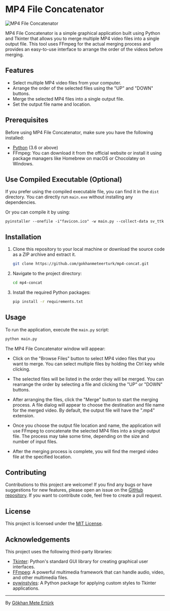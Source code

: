 # MP4 File Concatenator

![MP4 File Concatenator](https://raw.githubusercontent.com/gokhanmeteerturk/mp4-concat/main/screenshot.png)

MP4 File Concatenator is a simple graphical application built using Python and Tkinter that allows you to merge multiple MP4 video files into a single output file. This tool uses FFmpeg for the actual merging process and provides an easy-to-use interface to arrange the order of the videos before merging.

## Features

- Select multiple MP4 video files from your computer.
- Arrange the order of the selected files using the "UP" and "DOWN" buttons.
- Merge the selected MP4 files into a single output file.
- Set the output file name and location.

## Prerequisites

Before using MP4 File Concatenator, make sure you have the following installed:

- [Python](https://www.python.org/downloads/) (3.6 or above)
- FFmpeg: You can download it from the official website or install it using package managers like Homebrew on macOS or Chocolatey on Windows.

## Use Compiled Executable (Optional)
If you prefer using the compiled executable file, you can find it in the `dist` directory. You can directly run `main.exe` without installing any dependencies.

Or you can compile it by using:

```
pyinstaller --onefile -i"favicon.ico" -w main.py --collect-data sv_ttk
```

## Installation

1. Clone this repository to your local machine or download the source code as a ZIP archive and extract it.

   ```bash
   git clone https://github.com/gokhanmeteerturk/mp4-concat.git
   ```

2. Navigate to the project directory:

   ```bash
   cd mp4-concat
   ```

3. Install the required Python packages:

   ```bash
   pip install -r requirements.txt
   ```

## Usage

To run the application, execute the `main.py` script:

```bash
python main.py
```

The MP4 File Concatenator window will appear:

- Click on the "Browse Files" button to select MP4 video files that you want to merge. You can select multiple files by holding the Ctrl key while clicking.

- The selected files will be listed in the order they will be merged. You can rearrange the order by selecting a file and clicking the "UP" or "DOWN" buttons.

- After arranging the files, click the "Merge" button to start the merging process. A file dialog will appear to choose the destination and file name for the merged video. By default, the output file will have the ".mp4" extension.

- Once you choose the output file location and name, the application will use FFmpeg to concatenate the selected MP4 files into a single output file. The process may take some time, depending on the size and number of input files.

- After the merging process is complete, you will find the merged video file at the specified location.

## Contributing

Contributions to this project are welcome! If you find any bugs or have suggestions for new features, please open an issue on the [GitHub repository](https://github.com/gokhanmeteerturk/mp4-concat/issues). If you want to contribute code, feel free to create a pull request.

## License

This project is licensed under the [MIT License](LICENSE).

## Acknowledgements

This project uses the following third-party libraries:

- [Tkinter](https://docs.python.org/3/library/tkinter.html): Python's standard GUI library for creating graphical user interfaces.
- [FFmpeg](https://www.ffmpeg.org/): A powerful multimedia framework that can handle audio, video, and other multimedia files.
- [pywinstyles](https://github.com/gokhanmeteerturk/pywinstyles): A Python package for applying custom styles to Tkinter applications.

---

By [Gökhan Mete Ertürk](https://github.com/gokhanmeteerturk)